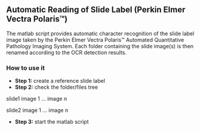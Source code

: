 ## Automatic Reading of Slide Label (Perkin Elmer Vectra Polaris™)

The matlab script provides automatic character recognition of the slide label image taken by the Perkin Elmer Vectra Polaris™ Automated Quantitative Pathology Imaging System. Each folder containing the slide image(s) is then renamed according to the OCR detection results.

### How to use it
* **Step 1:** create a reference slide label
* **Step 2:** check the folder/files tree

slide1
  image 1
  ...
  image n

slide2
  image 1
  ...
  image n

* **Step 3:** start the matlab script
